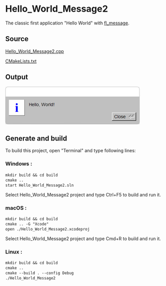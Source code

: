 # Hello_World_Message2

The classic first application "Hello World" with [fl_message](https://www.fltk.org/doc-1.3/group__group__comdlg.html#ga570c50cf7641b7d85f949b6d61f51c43).

## Source

[Hello_World_Message2.cpp](Hello_World_Message2.cpp)

[CMakeLists.txt](CMakeLists.txt)

## Output

![output](../../../docs/Pictures/Examples/Hello_World_Message2.png)

## Generate and build

To build this project, open "Terminal" and type following lines:

### Windows :

``` shell
mkdir build && cd build
cmake .. 
start Hello_World_Message2.sln
```

Select Hello_World_Message2 project and type Ctrl+F5 to build and run it.

### macOS :

``` shell
mkdir build && cd build
cmake .. -G "Xcode"
open ./Hello_World_Message2.xcodeproj
```

Select Hello_World_Message2 project and type Cmd+R to build and run it.

### Linux :

``` shell
mkdir build && cd build
cmake .. 
cmake --build . --config Debug
./Hello_World_Message2
```
